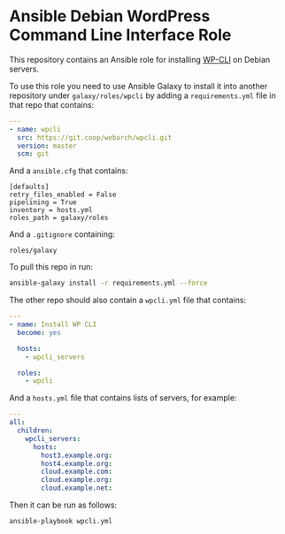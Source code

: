 # Ansible Debian WordPress Command Line Interface Role 

This repository contains an Ansible role for installing [WP-CLI](https://wp-cli.org/) on Debian servers. 

To use this role you need to use Ansible Galaxy to install it into another repository under `galaxy/roles/wpcli` by adding a `requirements.yml` file in that repo that contains:

```yml
---
- name: wpcli
  src: https://git.coop/webarch/wpcli.git
  version: master
  scm: git
```

And a `ansible.cfg` that contains:

```
[defaults]
retry_files_enabled = False
pipelining = True
inventory = hosts.yml
roles_path = galaxy/roles

```

And a `.gitignore` containing:

```
roles/galaxy
```

To pull this repo in run:

```bash
ansible-galaxy install -r requirements.yml --force 
```

The other repo should also contain a `wpcli.yml` file that contains:

```yml
---
- name: Install WP CLI
  become: yes

  hosts:
    - wpcli_servers

  roles:
    - wpcli
```

And a `hosts.yml` file that contains lists of servers, for example:

```yml
---
all:
  children:
    wpcli_servers:
      hosts:
        host3.example.org:
        host4.example.org:
        cloud.example.com:
        cloud.example.org:
        cloud.example.net:
```

Then it can be run as follows:

```bash
ansible-playbook wpcli.yml 
```

